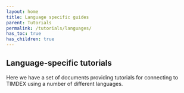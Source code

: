 ```yaml
---
layout: home
title: Language specific guides
parent: Tutorials
permalink: /tutorials/languages/
has_toc: true
has_children: true
---
```


## Language-specific tutorials

Here we have a set of documents providing tutorials for connecting to TIMDEX
using a number of different languages.

